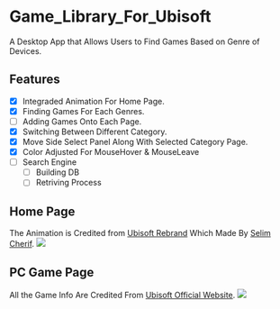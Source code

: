 # Game_Library_For_Ubisoft
A Desktop App that Allows Users to Find Games Based on Genre of Devices.

## Features 
- [x] Integraded Animation For Home Page.
- [x] Finding Games For Each Genres.
- [ ] Adding Games Onto Each Page.
- [x] Switching Between Different Category.
- [x] Move Side Select Panel Along With Selected Category Page.
- [x] Color Adjusted For MouseHover & MouseLeave
- [ ] Search Engine
  - [ ] Building DB
  - [ ] Retriving Process
 
## Home Page
The Animation is Credited from [Ubisoft Rebrand](https://dribbble.com/shots/3581220-Ubisoft-Rebrand) Which Made By [Selim Cherif](https://dribbble.com/selimcherif).
![](https://github.com/LeviIsAwesome/Game_Library_For_Ubisoft/blob/master/image/home_page.gif)

## PC Game Page
All the Game Info Are Credited From [Ubisoft Official Website](https://www.ubisoft.com/en-ca/).
![](https://github.com/LeviIsAwesome/Game_Library_For_Ubisoft/blob/master/image/pc_to_home.gif)
